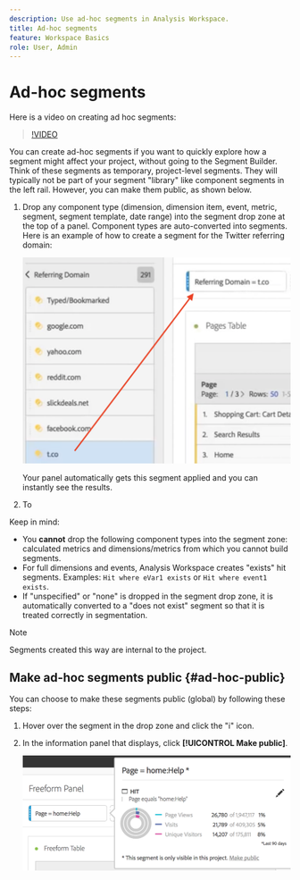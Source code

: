 ```yaml
---
description: Use ad-hoc segments in Analysis Workspace.
title: Ad-hoc segments
feature: Workspace Basics
role: User, Admin
---
```


# Ad-hoc segments

Here is a video on creating ad hoc segments:

>[!VIDEO](https://video.tv.adobe.com/v/23978/?quality=12)

You can create ad-hoc segments if you want to quickly explore how a segment might affect your project, without going to the Segment Builder. Think of these segments as temporary, project-level segments. They will typically not be part of your segment "library" like component segments in the left rail. However, you can make them public, as shown below.

1. Drop any component type (dimension, dimension item, event, metric, segment, segment template, date range) into the segment drop zone at the top of a panel. Component types are auto-converted into segments. 
   Here is an example of how to create a segment for the Twitter referring domain:

   ![](assets/ad-hoc1.png)

   Your panel automatically gets this segment applied and you can instantly see the results. 

1. To 

Keep in mind:

* You **cannot** drop the following component types into the segment zone: calculated metrics and dimensions/metrics from which you cannot build segments.
* For full dimensions and events, Analysis Workspace creates "exists" hit segments. Examples: `Hit where eVar1 exists` or `Hit where event1 exists`.
* If "unspecified" or "none" is dropped in the segment drop zone, it is automatically converted to a "does not exist" segment so that it is treated correctly in segmentation.

>[!NOTE]
>
>Segments created this way are internal to the project.

## Make ad-hoc segments public {#ad-hoc-public}

You can choose to make these segments public (global) by following these steps:

1. Hover over the segment in the drop zone and click the "i" icon.
1. In the information panel that displays, click **[!UICONTROL Make public]**.

   ![](assets/segment-info.png)